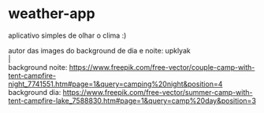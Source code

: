 # weather-app
aplicativo simples de olhar o clima :)

autor das images do background de dia e noite: upklyak                                                                                                                                                                                                                                                                            
|                                                                                                                                                                                           
background noite: https://www.freepik.com/free-vector/couple-camp-with-tent-campfire-night_7741551.htm#page=1&query=camping%20night&position=4                            
background dia: https://www.freepik.com/free-vector/summer-camp-with-tent-campfire-lake_7588830.htm#page=1&query=camp%20day&position=3
